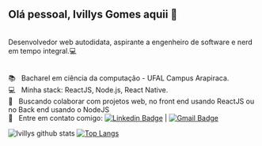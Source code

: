 ## Olá pessoal, Ivillys Gomes aquii 👋

<br/>Desenvolvedor web autodidata, aspirante a engenheiro de software e nerd em tempo integral.:computer:<br/>



 <br/> :books: &nbsp; Bacharel em ciência da computação - UFAL Campus Arapiraca. 
 <br/> :computer: &nbsp; Minha stack: ReactJS, Node.js, React Native.
 <br/> :purple_heart: &nbsp; Buscando colaborar com projetos web, no front end usando ReactJS ou no Back end usando o NodeJS
 <br/> :email: &nbsp; Entre em contato comigo: [![Linkedin Badge](https://img.shields.io/badge/-IvillysGomes-blue?style=flat-square&logo=Linkedin&logoColor=white&link=https://www.linkedin.com/in/ivillysg/)](https://www.linkedin.com/in/ivillysg/) 
| 
[![Gmail Badge](https://img.shields.io/badge/-ivillysgomes@gmail.com-c14438?style=flat-square&logo=Gmail&logoColor=white&link=mailto:ivillysgomes@gmail.com)](mailto:ivillysgomes@gmail.com)


![Ivillys github stats](https://github-readme-stats.vercel.app/api?username=ivillysg&show_icons=true&theme=radical)
[![Top Langs](https://github-readme-stats.vercel.app/api/top-langs/?username=ivillysg&layout=compact&theme=radical)](https://github.com/anuraghazra/github-readme-stats)
